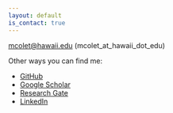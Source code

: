 ```yaml
---
layout: default
is_contact: true
---
```


[mcolet@hawaii.edu](mcolet@hawaii.edu) (mcolet_at_hawaii_dot_edu)

Other ways you can find me:
- [GitHub](https://github.com/MeritxellC)
- [Google Scholar](https://scholar.google.com/citations?user=Avl1FTkAAAAJ&hl=en&oi=ao)
- [Research Gate](https://www.researchgate.net/profile/Meritxell-Colet)
- [LinkedIn](https://www.linkedin.com/in/meritxell-colet)


